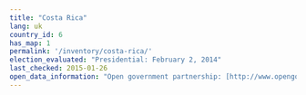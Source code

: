 ```yaml
---
title: "Costa Rica"
lang: uk
country_id: 6
has_map: 1
permalink: '/inventory/costa-rica/'
election_evaluated: "Presidential: February 2, 2014"
last_checked: 2015-01-26
open_data_information: "Open government partnership: [http://www.opengovpartnership.org/country/costa-rica](http://www.opengovpartnership.org/country/costa-rica)"
---
```

